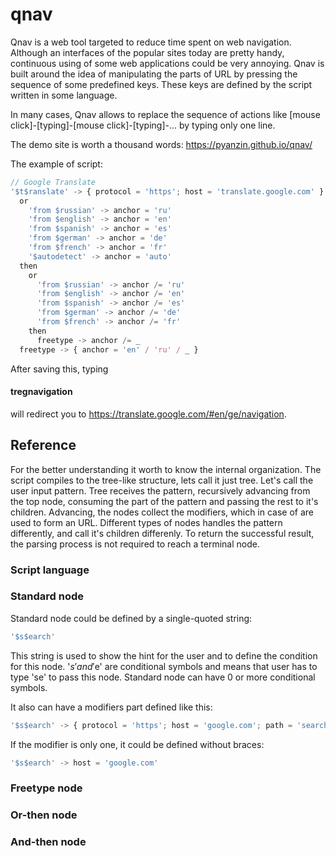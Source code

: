# qnav

Qnav is a web tool targeted to reduce time spent on web navigation.
Although an interfaces of the popular sites today are pretty handy, continuous using of some web applications could be very annoying.
Qnav is built around the idea of manipulating the parts of URL by pressing the sequence of some predefined keys.
These keys are defined by the script written in some language.

In many cases, Qnav allows to replace the sequence of actions like [mouse click]-[typing]-[mouse click]-[typing]-... by typing only one line.

The demo site is worth a thousand words: https://pyanzin.github.io/qnav/

The example of script:

``` javascript
// Google Translate
'$t$ranslate' -> { protocol = 'https'; host = 'translate.google.com' }
  or
    'from $russian' -> anchor = 'ru'
    'from $english' -> anchor = 'en'
    'from $spanish' -> anchor = 'es'
    'from $german' -> anchor = 'de'
    'from $french' -> anchor = 'fr'
    '$autodetect' -> anchor = 'auto'
  then
    or
      'from $russian' -> anchor /= 'ru'
      'from $english' -> anchor /= 'en'
      'from $spanish' -> anchor /= 'es'
      'from $german' -> anchor /= 'de'
      'from $french' -> anchor /= 'fr'
    then
      freetype -> anchor /= _
  freetype -> { anchor = 'en' / 'ru' / _ }
```

After saving this, typing

#### tregnavigation

will redirect you to https://translate.google.com/#en/ge/navigation.

## Reference

For the better understanding it worth to know the internal organization. The script compiles to the tree-like structure, lets call it just tree. 
Let's call the user input pattern. Tree receives the pattern, recursively advancing from the top node, 
consuming the part of the pattern and passing the rest to it's children. Advancing, the nodes collect the modifiers, which in case of  are used to form an URL.
Different types of nodes handles the pattern differently, and call it's children differenly.
To return the successful result, the parsing process is not required to reach a terminal node.

### Script language

### Standard node

Standard node could be defined by a single-quoted string:

``` javascript
'$s$earch'
```

This string is used to show the hint for the user and to define the condition for this node.
'$s' and '$e' are conditional symbols and means that user has to type 'se' to pass this node.
Standard node can have 0 or more conditional symbols.

It also can have a modifiers part defined like this:

``` javascript
'$s$earch' -> { protocol = 'https'; host = 'google.com'; path = 'search' }
```

If the modifier is only one, it could be defined without braces:

``` javascript
'$s$earch' -> host = 'google.com'
```

### Freetype node

### Or-then node

### And-then node

